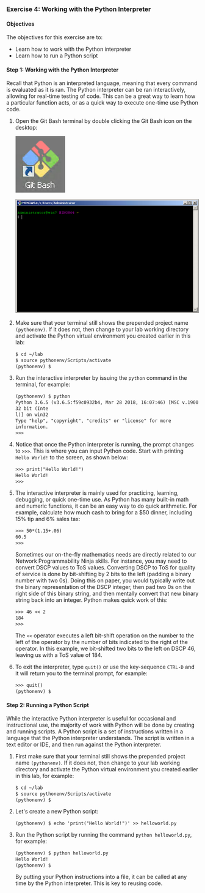 ### Exercise 4: Working with the Python Interpreter

#### Objectives

The objectives for this exercise are to:

* Learn how to work with the Python interpreter
* Learn how to run a Python script

#### Step 1: Working with the Python Interpreter

Recall that Python is an interpreted language, meaning that every command is evaluated as it is ran. The Python 
interpreter can be ran interactively, allowing for real-time testing of code. This can be a great way to learn how a 
particular function acts, or as a quick way to execute one-time use Python code.

1.  Open the Git Bash terminal by double clicking the Git Bash icon on the desktop:
    
    ![Git Bash Icon](assets/Git-01.png)
    
    ![Git Bash Terminal](assets/Git-02.png)

2.  Make sure that your terminal still shows the prepended project name `(pythonenv)`. If it does not, then change to
your lab working directory and activate the Python virtual environment you created earlier in this lab:
    
    ```
    $ cd ~/lab
    $ source pythonenv/Scripts/activate
    (pythonenv) $
    ```

2.  Run the interactive interpreter by issuing the `python` command in the terminal, for example:
    
    ```
    (pythonenv) $ python
    Python 3.6.5 (v3.6.5:f59c0932b4, Mar 28 2018, 16:07:46) [MSC v.1900 32 bit (Inte
    l)] on win32
    Type "help", "copyright", "credits" or "license" for more information.
    >>>
    ```

3.  Notice that once the Python interpreter is running, the prompt changes to `>>>`. This is where you can input Python 
code. Start with printing `Hello World!` to the screen, as shown below:
    
    ```
    >>> print("Hello World!")
    Hello World!
    >>>
    ```

4.  The interactive interpreter is mainly used for practicing, learning, debugging, or quick one-time use. As Python 
has many built-in math and numeric functions, it can be an easy way to do quick arithmetic. For example, calculate how 
much cash to bring for a $50 dinner, including 15% tip and 6% sales tax:

    ```
    >>> 50*(1.15+.06)
    60.5
    >>>
    ```
    
    Sometimes our on-the-fly mathematics needs are directly related to our Network Programmability Ninja skills. For 
    instance, you may need to convert DSCP values to ToS values. Converting DSCP to ToS for quality of service is
    done by bit-shifting by 2 bits to the left (padding a binary number with two 0s). Doing this on paper, you would
    typically write out the binary representation of the DSCP integer, then pad two 0s on the right side of this 
    binary string, and then mentally convert that new binary string back into an integer. Python makes quick work of 
    this:
    
    ```
    >>> 46 << 2
    184
    >>>
    ```
    
    The `<<` operator executes a left bit-shift operation on the number to the left of the operator by the number of 
    bits indicated to the right of the operator. In this example, we bit-shifted two bits to the left on DSCP 46, 
    leaving us with a ToS value of 184. 

5.  To exit the interpreter, type `quit()` or use the key-sequence `CTRL-D` and it will return you to the 
    terminal prompt, for example:
    
    ```
    >>> quit()
    (pythonenv) $
    ```

#### Step 2: Running a Python Script

While the interactive Python interpreter is useful for occasional and instructional use, the majority of work with 
Python will be done by creating and running scripts. A Python script is a set of instructions written in a language 
that the Python interpreter understands. The script is written in a text editor or IDE, and 
then run against the Python interpreter.

1.  First make sure that your terminal still shows the prepended project name `(pythonenv)`. If it does not, 
then change to your lab working directory and activate the Python virtual environment you created earlier in this 
lab, for example:
    
    ```
    $ cd ~/lab
    $ source pythonenv/Scripts/activate
    (pythonenv) $
    ```

2.  Let's create a new Python script:
    
    ```
    (pythonenv) $ echo 'print("Hello World!")' >> helloworld.py
    ```

3.  Run the Python script by running the command `python helloworld.py`, for example:
    
    ```
    (pythonenv) $ python helloworld.py
    Hello World!
    (pythonenv) $
    ```

    By putting your Python instructions into a file, it can be called at any time by the Python interpreter. This is 
    key to reusing code.
